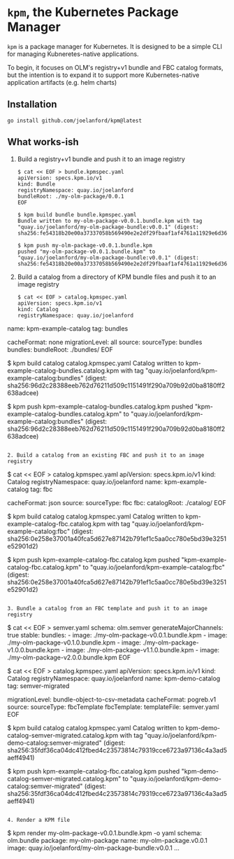 # `kpm`, the Kubernetes Package Manager

`kpm` is a package manager for Kubernetes. It is designed to be a simple CLI for managing
Kubneretes-native applications.

To begin, it focuses on OLM's registry+v1 bundle and FBC catalog formats, but the intention
is to expand it to support more Kubernetes-native application artifacts (e.g. helm charts)

## Installation

```console
go install github.com/joelanford/kpm@latest
```

## What works-ish

1. Build a registry+v1 bundle and push it to an image registry

   ```
   $ cat << EOF > bundle.kpmspec.yaml
   apiVersion: specs.kpm.io/v1
   kind: Bundle
   registryNamespace: quay.io/joelanford
   bundleRoot: ./my-olm-package/0.0.1
   EOF

   $ kpm build bundle bundle.kpmspec.yaml
   Bundle written to my-olm-package-v0.0.1.bundle.kpm with tag "quay.io/joelanford/my-olm-package-bundle:v0.0.1" (digest: sha256:fe54318b20e00a37337058b569490e2e2df29fbaaf1af4761a11929e6d364ace)

   $ kpm push my-olm-package-v0.0.1.bundle.kpm
   pushed "my-olm-package-v0.0.1.bundle.kpm" to "quay.io/joelanford/my-olm-package-bundle:v0.0.1" (digest: sha256:fe54318b20e00a37337058b569490e2e2df29fbaaf1af4761a11929e6d364ace)
   ```

2. Build a catalog from a directory of KPM bundle files and push it to an image registry

   ```
   $ cat << EOF > catalog.kpmspec.yaml
   apiVersion: specs.kpm.io/v1
   kind: Catalog
   registryNamespace: quay.io/joelanford
name: kpm-example-catalog
tag: bundles

   cacheFormat: none
   migrationLevel: all
   source:
      sourceType: bundles
      bundles:
        bundleRoot: ./bundles/
   EOF
   
   $ kpm build catalog catalog.kpmspec.yaml
   Catalog written to kpm-example-catalog-bundles.catalog.kpm with tag "quay.io/joelanford/kpm-example-catalog:bundles" (digest: sha256:96d2c28388eeb762d76211d509c1151491f290a709b92d0ba8180ff2638adcee)
   
   $ kpm push kpm-example-catalog-bundles.catalog.kpm
   pushed "kpm-example-catalog-bundles.catalog.kpm" to "quay.io/joelanford/kpm-example-catalog:bundles" (digest: sha256:96d2c28388eeb762d76211d509c1151491f290a709b92d0ba8180ff2638adcee)
   ```

2. Build a catalog from an existing FBC and push it to an image registry

   ```
   $ cat << EOF > catalog.kpmspec.yaml
   apiVersion: specs.kpm.io/v1
   kind: Catalog
   registryNamespace: quay.io/joelanford
name: kpm-example-catalog
tag: fbc

   cacheFormat: json
   source:
     sourceType: fbc
     fbc:
       catalogRoot: ./catalog/
   EOF

   $ kpm build catalog catalog.kpmspec.yaml
   Catalog written to kpm-example-catalog-fbc.catalog.kpm with tag "quay.io/joelanford/kpm-example-catalog:fbc" (digest: sha256:0e258e37001a40fca5d627e87142b791ef1c5aa0cc780e5bd39e3251e52901d2)

   $ kpm push kpm-example-catalog-fbc.catalog.kpm
   pushed "kpm-example-catalog-fbc.catalog.kpm" to "quay.io/joelanford/kpm-example-catalog:fbc" (digest: sha256:0e258e37001a40fca5d627e87142b791ef1c5aa0cc780e5bd39e3251e52901d2)
   ```

3. Bundle a catalog from an FBC template and push it to an image registry

   ```
   $ cat << EOF > semver.yaml
   schema: olm.semver
   generateMajorChannels: true
   stable:
     bundles:
     - image: ./my-olm-package-v0.0.1.bundle.kpm
     - image: ./my-olm-package-v0.1.0.bundle.kpm
     - image: ./my-olm-package-v1.0.0.bundle.kpm
     - image: ./my-olm-package-v1.1.0.bundle.kpm
     - image: ./my-olm-package-v2.0.0.bundle.kpm
   EOF

   $ cat << EOF > catalog.kpmspec.yaml
   apiVersion: specs.kpm.io/v1
   kind: Catalog
   registryNamespace: quay.io/joelanford
name: kpm-demo-catalog
tag: semver-migrated

   migrationLevel: bundle-object-to-csv-metadata
   cacheFormat: pogreb.v1
   source:
     sourceType: fbcTemplate
     fbcTemplate:
       templateFile: semver.yaml
   EOF

   $ kpm build catalog catalog.kpmspec.yaml
   Catalog written to kpm-demo-catalog-semver-migrated.catalog.kpm with tag "quay.io/joelanford/kpm-demo-catalog:semver-migrated" (digest: sha256:35fdf36ca04dc412fbed4c23573814c79319cce6723a97136c4a3ad5aeff4941)

   $ kpm push kpm-example-catalog-fbc.catalog.kpm
   pushed "kpm-demo-catalog-semver-migrated.catalog.kpm" to "quay.io/joelanford/kpm-demo-catalog:semver-migrated" (digest: sha256:35fdf36ca04dc412fbed4c23573814c79319cce6723a97136c4a3ad5aeff4941)
   ```

4. Render a KPM file

   ```
   $ kpm render my-olm-package-v0.0.1.bundle.kpm -o yaml
   schema: olm.bundle
   package: my-olm-package
   name: my-olm-package.v0.0.1
   image: quay.io/joelanford/my-olm-package-bundle:v0.0.1
   ...
   ```
